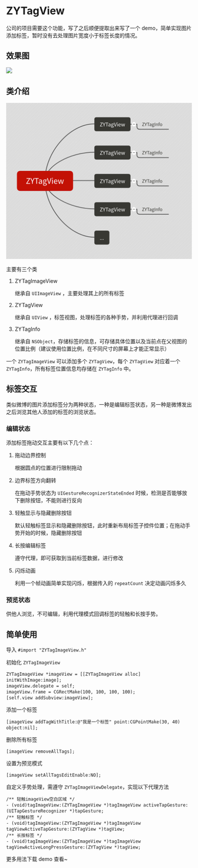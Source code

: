 # ZYTagView

公司的项目需要这个功能，写了之后顺便提取出来写了一个 demo，简单实现图片添加标签，暂时没有去处理图片宽度小于标签长度的情况。

## 效果图

![](https://raw.githubusercontent.com/ripperhe/oss/master/2016/1228/tagview.gif)

## 类介绍

![](./zytagimageview_class.png)

主要有三个类

1. ZYTagImageView 

	继承自 `UIImageView` ，主要处理其上的所有标签

2. ZYTagView 

	继承自 `UIView` ，标签视图，处理标签的各种手势，并利用代理进行回调

3. ZYTagInfo

	继承自 `NSObject`，存储标签的信息，可存储具体位置以及当前点在父视图的位置比例（建议使用位置比例，在不同尺寸的屏幕上才能正常显示）
	
一个 `ZYTagImageView` 可以添加多个 `ZYTagView`，每个 `ZYTagView` 对应着一个 `ZYTagInfo`，所有标签位置信息均存储在 `ZYTagInfo` 中。

## 标签交互

类似微博的图片添加标签分为两种状态，一种是编辑标签状态，另一种是微博发出之后浏览其他人添加的标签的浏览状态。

### 编辑状态

添加标签拖动交互主要有以下几个点：

1. 拖动边界控制

	根据圆点的位置进行限制拖动

2. 边界标签方向翻转

	在拖动手势状态为 `UIGestureRecognizerStateEnded` 时候，检测是否能够放下删除按钮，不能则进行反向

3. 轻触显示与隐藏删除按钮

	默认轻触标签显示和隐藏删除按钮，此时重新布局标签子控件位置；在拖动手势开始的时候，隐藏删除按钮

4. 长按编辑标签

	遵守代理，即可获取到当前标签数据，进行修改

5. 闪烁动画

	利用一个帧动画简单实现闪烁，根据传入的 `repeatCount` 决定动画闪烁多久

### 预览状态

供他人浏览，不可编辑，利用代理模式回调标签的轻触和长按手势。

## 简单使用

导入 `#import "ZYTagImageView.h"` 

初始化 `ZYTagImageView `

```objc
ZYTagImageView *imageView = [[ZYTagImageView alloc] initWithImage:image];
imageView.delegate = self;
imageView.frame = CGRectMake(100, 100, 100, 100);
[self.view addSubview:imageView];
```

添加一个标签

```objc
[imageView addTagWithTitle:@"我是一个标签" point:CGPointMake(30, 40) object:nil];
```

删除所有标签

```objc
[imageView removeAllTags];
```

设置为预览模式

```objc
[imageView setAllTagsEditEnable:NO];
```

自定义手势处理，需遵守 `ZYTagImageViewDelegate`，实现以下代理方法

```objc
/** 轻触imageView空白区域 */
- (void)tagImageView:(ZYTagImageView *)tagImageView activeTapGesture:(UITapGestureRecognizer *)tapGesture;
/** 轻触标签 */
- (void)tagImageView:(ZYTagImageView *)tagImageView tagViewActiveTapGesture:(ZYTagView *)tagView;
/** 长按标签 */
- (void)tagImageView:(ZYTagImageView *)tagImageView tagViewActiveLongPressGesture:(ZYTagView *)tagView;
```

更多用法下载 demo 查看~